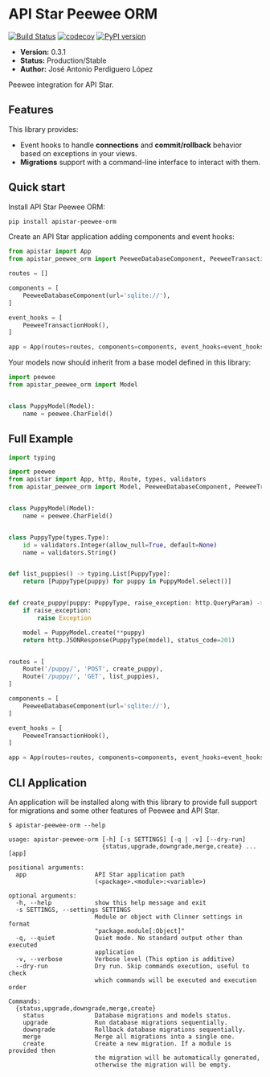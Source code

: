 # API Star Peewee ORM
[![Build Status](https://travis-ci.org/PeRDy/apistar-peewee-orm.svg?branch=master)](https://travis-ci.org/PeRDy/apistar-peewee-orm)
[![codecov](https://codecov.io/gh/PeRDy/apistar-peewee-orm/branch/master/graph/badge.svg)](https://codecov.io/gh/PeRDy/apistar-peewee-orm)
[![PyPI version](https://badge.fury.io/py/apistar-peewee-orm.svg)](https://badge.fury.io/py/apistar-peewee-orm)

* **Version:** 0.3.1
* **Status:** Production/Stable
* **Author:** José Antonio Perdiguero López

Peewee integration for API Star.

## Features
This library provides:
 * Event hooks to handle **connections** and **commit/rollback** behavior based on exceptions in your views.
 * **Migrations** support with a command-line interface to interact with them.

## Quick start
Install API Star Peewee ORM:

```bash
pip install apistar-peewee-orm
```

Create an API Star application adding components and event hooks:

```python
from apistar import App
from apistar_peewee_orm import PeeweeDatabaseComponent, PeeweeTransactionHook

routes = []

components = [
    PeeweeDatabaseComponent(url='sqlite://'),
]

event_hooks = [
    PeeweeTransactionHook(),
]

app = App(routes=routes, components=components, event_hooks=event_hooks)
```

Your models now should inherit from a base model defined in this library:

```python
import peewee
from apistar_peewee_orm import Model


class PuppyModel(Model):
    name = peewee.CharField()
```

## Full Example

```python
import typing

import peewee
from apistar import App, http, Route, types, validators
from apistar_peewee_orm import Model, PeeweeDatabaseComponent, PeeweeTransactionHook


class PuppyModel(Model):
    name = peewee.CharField()


class PuppyType(types.Type):
    id = validators.Integer(allow_null=True, default=None)
    name = validators.String()


def list_puppies() -> typing.List[PuppyType]:
    return [PuppyType(puppy) for puppy in PuppyModel.select()]


def create_puppy(puppy: PuppyType, raise_exception: http.QueryParam) -> http.JSONResponse:
    if raise_exception:
        raise Exception

    model = PuppyModel.create(**puppy)
    return http.JSONResponse(PuppyType(model), status_code=201)


routes = [
    Route('/puppy/', 'POST', create_puppy),
    Route('/puppy/', 'GET', list_puppies),
]

components = [
    PeeweeDatabaseComponent(url='sqlite://'),
]

event_hooks = [
    PeeweeTransactionHook(),
]

app = App(routes=routes, components=components, event_hooks=event_hooks)
```

## CLI Application

An application will be installed along with this library to provide full support for migrations and some other features 
of Peewee and API Star.

```
$ apistar-peewee-orm --help

usage: apistar-peewee-orm [-h] [-s SETTINGS] [-q | -v] [--dry-run]
                          {status,upgrade,downgrade,merge,create} ... [app]

positional arguments:
  app                   API Star application path
                        (<package>.<module>:<variable>)

optional arguments:
  -h, --help            show this help message and exit
  -s SETTINGS, --settings SETTINGS
                        Module or object with Clinner settings in format
                        "package.module[:Object]"
  -q, --quiet           Quiet mode. No standard output other than executed
                        application
  -v, --verbose         Verbose level (This option is additive)
  --dry-run             Dry run. Skip commands execution, useful to check
                        which commands will be executed and execution order

Commands:
  {status,upgrade,downgrade,merge,create}
    status              Database migrations and models status.
    upgrade             Run database migrations sequentially.
    downgrade           Rollback database migrations sequentially.
    merge               Merge all migrations into a single one.
    create              Create a new migration. If a module is provided then
                        the migration will be automatically generated,
                        otherwise the migration will be empty.
```
